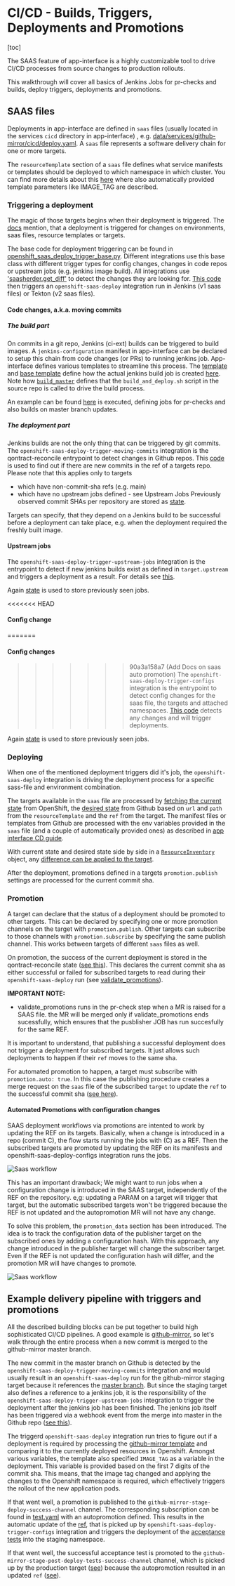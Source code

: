 # CI/CD - Builds, Triggers, Deployments and Promotions

[toc]

The SAAS feature of app-interface is a highly customizable tool to drive CI/CD processes from source changes
to production rollouts.

This walkthrough will cover all basics of Jenkins Jobs for pr-checks and builds, deploy triggers, deployments and
promotions.

## SAAS files
Deployments in app-interface are defined in `saas` files (usually located in the services `cicd` directory in
app-interface) , e.g. [data/services/github-mirror/cicd/deploy.yaml](https://gitlab.cee.redhat.com/service/app-interface/-/blob/cdf9643470bfa54d9826b90e6ab78a79f52d2f39/data/services/github-mirror/cicd/deploy.yaml).
A `saas` file represents a software delivery chain for one or more targets.

The `resourceTemplate` section of a `saas` file defines what service manifests or templates should be deployed to which namespace
in which cluster. You can find more details about this
[here](https://gitlab.cee.redhat.com/service/app-interface/-/blob/master/docs/app-sre/continuous-delivery-in-app-interface.md)
where also automatically provided template parameters like IMAGE_TAG are described.

### Triggering a deployment
The magic of those targets begins when their deployment is triggered. The [docs](https://gitlab.cee.redhat.com/service/app-interface/-/blob/master/docs/app-sre/continuous-delivery-in-app-interface.md)
mention, that a deployment is triggered for changes on environments, saas files, resource templates or targets.

The base code for deployment triggering can be found in [openshift_saas_deploy_trigger_base.py](https://github.com/app-sre/qontract-reconcile/blob/master/reconcile/openshift_saas_deploy_trigger_base.py).
Different integrations use this base class with different trigger types for config changes, changes in code repos or
upstream jobs (e.g. jenkins image build). All integrations use ['saasherder.get_diff'](https://github.com/app-sre/qontract-reconcile/blob/f1b12fec8797b3f2f5fcaf50acf55841e60d7b6e/reconcile/utils/saasherder.py#L863)
to detect the changes they are looking for. [This code](https://github.com/app-sre/qontract-reconcile/blob/f1b12fec8797b3f2f5fcaf50acf55841e60d7b6e/reconcile/openshift_saas_deploy_trigger_base.py#L160)
then triggers an `openshift-saas-deploy` integration run in Jenkins (v1 saas files) or Tekton (v2 saas files).

#### Code changes, a.k.a. moving commits

##### The build part
On commits in a git repo, Jenkins (ci-ext) builds can be triggered to build images. A `jenkins-configuration`
manifest in app-interface can be declared to setup this chain from code changes (or PRs) to running jenkins job.
App-interface defines various templates to streamline this process. The [template](https://gitlab.cee.redhat.com/service/app-interface/-/blob/cdf9643470bfa54d9826b90e6ab78a79f52d2f39/resources/jenkins/global/templates.yaml#L18-32)
and [base template](https://gitlab.cee.redhat.com/service/app-interface/-/blob/cdf9643470bfa54d9826b90e6ab78a79f52d2f39/resources/jenkins/global/base-templates.yaml#L169-203) define how the
actual jenkins build job is created [here](https://ci.ext.devshift.net/view/github-mirror/job/app-sre-github-mirror-gh-build-master/).
Note how [`build_master`](https://gitlab.cee.redhat.com/service/app-interface/-/blob/cdf9643470bfa54d9826b90e6ab78a79f52d2f39/resources/jenkins/global/base-templates.yaml#L66-75) defines
that the `build_and_deploy.sh` script in the source repo is called to drive the build process.

An example can be found [here](https://gitlab.cee.redhat.com/service/app-interface/-/blob/master/data/services/github-mirror/cicd/build.yaml)
is executed, defining jobs for pr-checks and also builds on master branch updates.

##### The deployment part
Jenkins builds are not the only thing that can be triggered by git commits. The `openshift-saas-deploy-trigger-moving-commits`
integration is the qontract-reconcile entrypoint to detect changes in Github repos.
This [code](https://github.com/app-sre/qontract-reconcile/blob/f1b12fec8797b3f2f5fcaf50acf55841e60d7b6e/reconcile/utils/saasherder.py#L897)
is used to find out if there are new commits in the ref of a targets repo. Please note that this applies only to targets
* which have non-commit-sha refs (e.g. main)
* which have no upstream jobs defined - see Upstream Jobs
Previously observed commit SHAs per repository are stored as [state](https://github.com/app-sre/qontract-reconcile/blob/master/reconcile/utils/state.py).

Targets can specify, that they depend on a Jenkins build to be successful before a deployment can take place, e.g.
when the deployment required the freshly built image.

#### Upstream jobs
The `openshift-saas-deploy-trigger-upstream-jobs` integration is the entrypoint to detect if new jenkins builds exist as
defined in `target.upstream` and triggers a deployment as a result. For details see [this](https://github.com/app-sre/qontract-reconcile/blob/f1b12fec8797b3f2f5fcaf50acf55841e60d7b6e/reconcile/utils/saasherder.py#L974-L1060).

Again [state](https://github.com/app-sre/qontract-reconcile/blob/master/reconcile/utils/state.py) is used to store previously seen jobs.

<<<<<<< HEAD
#### Config change
=======
#### Config changes
>>>>>>> 90a3a158a7 (Add Docs on saas auto promotion)
The `openshift-saas-deploy-trigger-configs` integration is the entrypoint to detect config changes for the saas file, the targets and
attached namespaces. [This code](https://github.com/app-sre/qontract-reconcile/blob/f1b12fec8797b3f2f5fcaf50acf55841e60d7b6e/reconcile/utils/saasherder.py#L1081-L1128)
detects any changes and will trigger deployments.

Again [state](https://github.com/app-sre/qontract-reconcile/blob/master/reconcile/utils/state.py) is used to store previously seen jobs.



### Deploying
When one of the mentioned deployment triggers did it's job, the `openshift-saas-deploy` integration is driving the
deployment process for a specific sass-file and environment combination.

The targets available in the `saas` file are processed by [fetching the current state](https://github.com/app-sre/qontract-reconcile/blob/2f32fa4dd2165a5eb286b3a675e4cf5485c48a3a/reconcile/openshift_resources_base.py#L499)
from OpenShift, the [desired state](https://github.com/app-sre/qontract-reconcile/blob/2f32fa4dd2165a5eb286b3a675e4cf5485c48a3a/reconcile/utils/saasherder.py#L702)
from Github based on `url` and `path` from the `resourceTemplate` and the `ref` from the target. The manifest files or templates from Github are processed with
the env variables provided in the `saas` file (and a couple of automatically provided ones) as described in
[app interface CD guide](https://gitlab.cee.redhat.com/service/app-interface/-/blob/master/docs/app-sre/continuous-delivery-in-app-interface.md).

With current state and desired state side by side in a [`ResourceInventory`](https://github.com/app-sre/qontract-reconcile/blob/2f32fa4dd2165a5eb286b3a675e4cf5485c48a3a/reconcile/utils/openshift_resource.py#L434)
object, any [difference can be applied to the target](https://github.com/app-sre/qontract-reconcile/blob/2f32fa4dd2165a5eb286b3a675e4cf5485c48a3a/reconcile/openshift_base.py#L461).

After the deployment, promotions defined in a targets `promotion.publish` settings are processed for the current commit sha.

### Promotion
A target can declare that the status of a deployment should be promoted to other targets. This can be
declared by specifying one or more promotion channels on the target with `promotion.publish`. Other targets can subscribe
to those channels with `promotion.subscribe` by specifying the same publish channel. This works between targets
of different `saas` files as well.

On promotion, the success of the current deployment is stored in the qontract-reconcile state
([see this](https://github.com/app-sre/qontract-reconcile/blob/f1b12fec8797b3f2f5fcaf50acf55841e60d7b6e/reconcile/utils/saasherder.py#L1207)).
This declares the current commit sha as either successful or failed for subscribed targets to read during their
`openshift-saas-deploy` run (see [validate_promotions](https://github.com/app-sre/qontract-reconcile/blob/5e170ef4b372f158b2c3e1d44afd198f78e0e81f/reconcile/openshift_saas_deploy.py#L131)).

**IMPORTANT NOTE:**
 * validate_promotions runs in the pr-check step when a MR is raised for a SAAS file. the MR will be merged only if validate_promotions ends sucessfully, which ensures that the pusblisher JOB has run succesfully
   for the same REF.

It is important to understand, that publishing a successful deployment does not trigger a deployment for subscribed
targets. It just allows such deployments to happen if their `ref` moves to the same sha.

For automated promotion to happen, a target must subscribe with `promotion.auto: true`. In this case the publishing
procedure creates a merge request on the `saas` file of the subscribed `target` to update the `ref` to the successful
commit sha ([see here](https://github.com/app-sre/qontract-reconcile/blob/5e170ef4b372f158b2c3e1d44afd198f78e0e81f/reconcile/utils/mr/auto_promoter.py#L53)).

#### Automated Promotions with configuration changes
SAAS deployment workflows via promotions are intented to work by updating the REF on its targets.
Basically, when a change is introduced in a repo (commit C), the flow starts running the jobs with (C) as a REF. Then the subscribed targets are promoted by updating the REF
on its manifests and openshift-saas-deploy-configs integration runs the jobs.

![Saas workflow](assets/auto_promotion_flow_1.png)

This has an important drawback; We might want to run jobs when a configuration change is introduced in the SAAS target, independently of the REF on the repository.
e,g: updating a PARAM on a target will trigger that target, but the automatic subscribed targets won't be triggered because the REF is not updated and the autopromotion MR will not have any change.

To solve this problem, the `promotion_data` section has been introduced. The idea is to track the configuration data of the publisher target on the subscribed ones by adding a configuration hash. With this approach, any change introduced in the publisher target will change the subscriber target. Even if the REF is not updated the configuration hash will differ, and the promotion MR will have changes to promote.

![Saas workflow](assets/auto_promotion_flow_2.png)

## Example delivery pipeline with triggers and promotions
All the described building blocks can be put together to build high sophisticated CI/CD pipelines. A good example
is [github-mirror](https://gitlab.cee.redhat.com/service/app-interface/-/tree/master/data/services/github-mirror/cicd),
so let's walk through the entire process when a new commit is merged to the github-mirror master branch.

The new commit in the master branch on Github is detected by the `openshift-saas-deploy-trigger-moving-commits` integration
and would usually result in an `openshift-saas-deploy` run for the github-mirror staging target because it references
the [master branch](https://gitlab.cee.redhat.com/service/app-interface/-/blob/master/data/services/github-mirror/cicd/deploy.yaml#L39).
But since the staging target also defines a reference to a jenkins job, it is the responsibility of the
`openshift-saas-deploy-trigger-upstream-jobs` integration to trigger the deployment after the jenkins job has been
finished. The jenkins job itself has been triggered via a webhook event from the merge into master in the Github
repo ([see this](https://gitlab.cee.redhat.com/service/app-interface/-/blob/master/data/services/github-mirror/cicd/build.yaml)).

The triggerd `openshift-saas-deploy` integration run tries to figure out if a deployment is required by processing the
[github-mirror template](https://github.com/geoberle/github-mirror/blob/master/openshift/github-mirror.yaml) and comparing
it to the currently deployed resources in Openshift. Amongst various variables, the template also specified `IMAGE_TAG`
as a variable in the deployment. This variable is provided based on the first 7 digits of the commit sha. This means,
that the image tag changed and applying the changes to the Openshift namespace is required, which effectively triggers
the rollout of the new application pods.

If that went well, a promotion is published to the `github-mirror-stage-deploy-success-channel` channel. The corresponding
subscription can be found in [test.yaml](https://gitlab.cee.redhat.com/service/app-interface/-/blob/master/data/services/github-mirror/cicd/test.yaml#L41-46)
with an autopromotion defined. This results in the automatic update of the [ref](https://gitlab.cee.redhat.com/service/app-interface/-/blob/master/data/services/github-mirror/cicd/test.yaml#L35),
that is picked up by `openshift-saas-deploy-trigger-configs` integration and triggers the deployment of the
[acceptance tests](https://github.com/geoberle/github-mirror/blob/master/openshift/github-mirror-acceptance.yaml) into
the staging namespace.

If that went well, the successful acceptance test is promoted to the `github-mirror-stage-post-deploy-tests-success-channel`
channel, which is picked up by the production target ([see](https://gitlab.cee.redhat.com/service/app-interface/-/blob/master/data/services/github-mirror/cicd/deploy.yaml#L56-58))
because the autopromotion resulted in an updated `ref` ([see](https://gitlab.cee.redhat.com/service/app-interface/-/blob/master/data/services/github-mirror/cicd/deploy.yaml#L54)).
